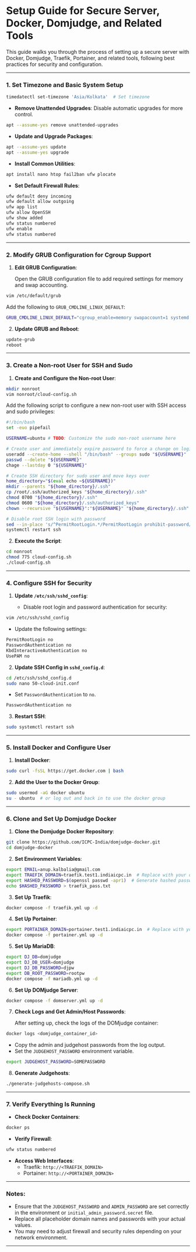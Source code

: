 
# Setup Guide for Secure Server, Docker, Domjudge, and Related Tools

This guide walks you through the process of setting up a secure server with Docker, Domjudge, Traefik, Portainer, and related tools, following best practices for security and configuration.

---

### 1. **Set Timezone and Basic System Setup**

```bash
timedatectl set-timezone 'Asia/Kolkata'  # Set timezone
```

- **Remove Unattended Upgrades**: Disable automatic upgrades for more control.
  
```bash
apt --assume-yes remove unattended-upgrades
```

- **Update and Upgrade Packages**:

```bash
apt --assume-yes update
apt --assume-yes upgrade
```

- **Install Common Utilities**:

```bash
apt install nano htop fail2ban ufw plocate
```

- **Set Default Firewall Rules**:

```bash
ufw default deny incoming
ufw default allow outgoing
ufw app list
ufw allow OpenSSH
ufw show added
ufw status numbered
ufw enable
ufw status numbered
```

---

### 2. **Modify GRUB Configuration for Cgroup Support**

1. **Edit GRUB Configuration**:
   
   Open the GRUB configuration file to add required settings for memory and swap accounting.

```bash
vim /etc/default/grub
```

   Add the following to `GRUB_CMDLINE_LINUX_DEFAULT`:

```bash
GRUB_CMDLINE_LINUX_DEFAULT="cgroup_enable=memory swapaccount=1 systemd.unified_cgroup_hierarchy=0"
```

2. **Update GRUB and Reboot**:

```bash
update-grub
reboot
```

---

### 3. **Create a Non-root User for SSH and Sudo**

1. **Create and Configure the Non-root User**:

```bash
mkdir nonroot
vim nonroot/cloud-config.sh
```

   Add the following script to configure a new non-root user with SSH access and sudo privileges:

```bash
#!/bin/bash
set -euo pipefail

USERNAME=ubuntu # TODO: Customize the sudo non-root username here

# Create user and immediately expire password to force a change on login
useradd --create-home --shell "/bin/bash" --groups sudo "${USERNAME}"
passwd --delete "${USERNAME}"
chage --lastday 0 "${USERNAME}"

# Create SSH directory for sudo user and move keys over
home_directory="$(eval echo ~${USERNAME})"
mkdir --parents "${home_directory}/.ssh"
cp /root/.ssh/authorized_keys "${home_directory}/.ssh"
chmod 0700 "${home_directory}/.ssh"
chmod 0600 "${home_directory}/.ssh/authorized_keys"
chown --recursive "${USERNAME}":"${USERNAME}" "${home_directory}/.ssh"

# Disable root SSH login with password
sed --in-place 's/^PermitRootLogin.*/PermitRootLogin prohibit-password/g' /etc/ssh/sshd_config
systemctl restart ssh
```

2. **Execute the Script**:

```bash
cd nonroot
chmod 775 cloud-config.sh
./cloud-config.sh
```

---

### 4. **Configure SSH for Security**

1. **Update `/etc/ssh/sshd_config`**:

   - Disable root login and password authentication for security:

```bash
vim /etc/ssh/sshd_config
```

   - Update the following settings:

```bash
PermitRootLogin no
PasswordAuthentication no
KbdInteractiveAuthentication no
UsePAM no
```

2. **Update SSH Config in `sshd_config.d`**:

```bash
cd /etc/ssh/sshd_config.d
sudo nano 50-cloud-init.conf
```

   - Set `PasswordAuthentication` to `no`.

```bash
PasswordAuthentication no
```

3. **Restart SSH**:

```bash
sudo systemctl restart ssh
```

---

### 5. **Install Docker and Configure User**

1. **Install Docker**:

```bash
sudo curl -fsSL https://get.docker.com | bash
```

2. **Add the User to the Docker Group**:

```bash
sudo usermod -aG docker ubuntu
su - ubuntu  # or log out and back in to use the docker group
```

---

### 6. **Clone and Set Up Domjudge Docker**

1. **Clone the Domjudge Docker Repository**:

```bash
git clone https://github.com/ICPC-India/domjudge-docker.git
cd domjudge-docker
```

2. **Set Environment Variables**:

```bash
export EMAIL=anup.kalbalia@gmail.com
export TRAEFIK_DOMAIN=traefik.test1.indiaicpc.in  # Replace with your domain
export HASHED_PASSWORD=$(openssl passwd -apr1)  # Generate hashed password for Traefik
echo $HASHED_PASSWORD > traefik_pass.txt
```

3. **Set Up Traefik**:

```bash
docker compose -f traefik.yml up -d
```

4. **Set Up Portainer**:

```bash
export PORTAINER_DOMAIN=portainer.test1.indiaicpc.in  # Replace with your domain
docker compose -f portainer.yml up -d
```

5. **Set Up MariaDB**:

```bash
export DJ_DB=domjudge
export DJ_DB_USER=domjudge
export DJ_DB_PASSWORD=djpw
export DB_ROOT_PASSWORD=rootpw
docker compose -f mariadb.yml up -d
```

6. **Set Up DOMjudge Server**:

```bash
docker compose -f domserver.yml up -d
```

7. **Check Logs and Get Admin/Host Passwords**:

   After setting up, check the logs of the DOMjudge container:

```bash
docker logs <domjudge_container_id>
```

   - Copy the admin and judgehost passwords from the log output.
   - Set the `JUDGEHOST_PASSWORD` environment variable.

```bash
export JUDGEHOST_PASSWORD=SOMEPASSWORD
```

8. **Generate Judgehosts**:

```bash
./generate-judgehosts-compose.sh
```

---

### 7. **Verify Everything Is Running**

- **Check Docker Containers**:

```bash
docker ps
```

- **Verify Firewall**:

```bash
ufw status numbered
```

- **Access Web Interfaces**:
   - Traefik: `http://<TRAEFIK_DOMAIN>`
   - Portainer: `http://<PORTAINER_DOMAIN>`

---

### Notes:

- Ensure that the `JUDGEHOST_PASSWORD` and `ADMIN_PASSWORD` are set correctly in the environment or `initial_admin_password.secret` file.
- Replace all placeholder domain names and passwords with your actual values.
- You may need to adjust firewall and security rules depending on your network environment.

--- 

